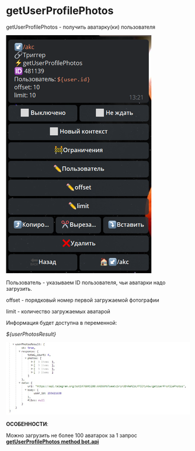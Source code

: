 # getUserProfilePhotos

getUserProfilePhotos - получить аватарку(ки) пользователя

![](./1.png)

Пользователь - указываем ID пользователя, чьи аватарки надо загрузить.

offset - порядковый номер первой загружаемой фотографии

limit - количество загружаемых аватарой

Информация будет доступна в переменной:

_${userPhotosResult}_

![](./2.png)

**ОСОБЕННОСТИ**:

Можно загрузить не более 100 аватарок за 1 запрос
️
[**getUserProfilePhotos  method bot.api**](https://core.telegram.org/bots/api#getuserprofilephotos)







